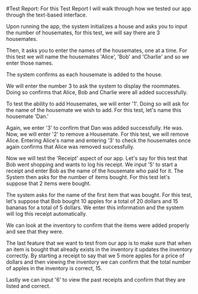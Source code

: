 #Test Report:
For this Test Report I will walk through how we tested
our app through the text-based interface.

Upon running the app, the system initializes a house and
asks you to input the number of housemates, for this test,
we will say there are 3 housemates.

Then, it asks you to enter the names of the housemates,
one at a time. For this test we will name the housemates
'Alice', 'Bob' and 'Charlie' and so we enter those names.

The system confirms as each housemate is added to the 
house.

We will enter the number 3 to ask the system to display
the roommates. Doing so confirms that Alice, Bob and
Charlie were all added successfully.

To test the ability to add Housemates, we will enter '1'.
Doing so will ask for the name of the housemate we wish
to add. For this test, let's name this housemate 'Dan.'

Again, we enter '3' to confirm that Dan was added 
successfully. He was. Now, we will enter '2' to remove a 
Housemate. For this test, we will remove Alice. Entering
Alice's name and entering '3' to check the housemates
once again confirms that Alice was removed successfully.

Now we will test the 'Receipt' aspect of our app. Let's 
say for this test that Bob went shopping and wants to 
log his receipt. We input '5' to start a receipt and enter
Bob as the name of the housemate who paid for it. The
System then asks for the number of items bought. For this
test let's suppose that 2 items were bought.

The system asks for the name of the first item that was 
bought. For this test, let's suppose that Bob bought 10
apples for a total of 20 dollars and 15 bananas for a total
of 5 dollars. We enter this information and the system will
log this receipt automatically.

We can look at the inventory to confirm that the items were
added properly and see that they were.

The last feature that we want to test from our app is to make
sure that when an item is bought that already exists in the 
inventory it updates the inventory correctly. By starting a
receipt to say that we 5 more apples for a price of dollars 
and then viewing the inventory we can confirm that the total
number of apples in the inventory is correct, 15.

Lastly we can input '6' to view the past receipts and
confirm that they are listed and correct.